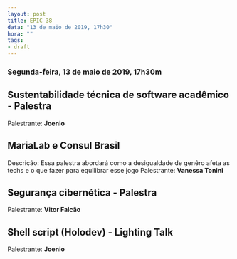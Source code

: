 ```yaml
---
layout: post
title: EPIC 38
data: "13 de maio de 2019, 17h30"
hora: ""
tags:
- draft
---
```



### Segunda-feira, 13 de maio de 2019, 17h30m

## Sustentabilidade técnica de software acadêmico - Palestra
Palestrante: **Joenio** 

## MariaLab e Consul Brasil
Descrição: Essa palestra abordará como a desigualdade de genêro afeta as techs e o que fazer para equilibrar esse jogo 
Palestrante: **Vanessa Tonini**

## Segurança cibernética - Palestra
Palestrante: **Vitor Falcão**

## Shell script (Holodev) - Lighting Talk
Palestrante: **Joenio**